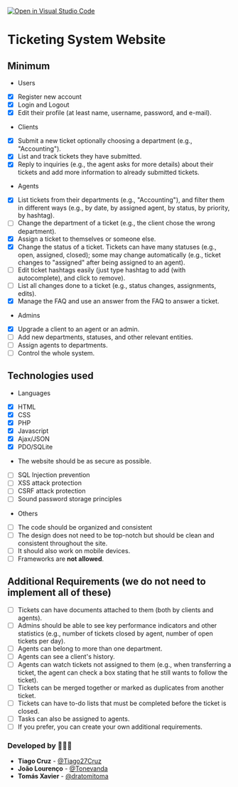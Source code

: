 [![Open in Visual Studio Code](https://classroom.github.com/assets/open-in-vscode-c66648af7eb3fe8bc4f294546bfd86ef473780cde1dea487d3c4ff354943c9ae.svg)](https://classroom.github.com/online_ide?assignment_repo_id=10534337&assignment_repo_type=AssignmentRepo)

# Ticketing System Website

## Minimum

- Users
- [x] Register new account
- [x] Login and Logout
- [x] Edit their profile (at least name, username, password, and e-mail).

- Clients
- [x] Submit a new ticket optionally choosing a department (e.g., "Accounting").
- [x] List and track tickets they have submitted.
- [x] Reply to inquiries (e.g., the agent asks for more details) about their tickets and add more information to already submitted tickets.

- Agents
- [x] List tickets from their departments (e.g., "Accounting"), and filter them in different ways (e.g., by date, by assigned agent, by status, by priority, by hashtag).
- [ ] Change the department of a ticket (e.g., the client chose the wrong department).
- [x] Assign a ticket to themselves or someone else.
- [x] Change the status of a ticket. Tickets can have many statuses (e.g., open, assigned, closed); some may change automatically (e.g., ticket changes to "assigned" after being assigned to an agent).
- [ ] Edit ticket hashtags easily (just type hashtag to add (with autocomplete), and click to remove).
- [ ] List all changes done to a ticket (e.g., status changes, assignments, edits).
- [x] Manage the FAQ and use an answer from the FAQ to answer a ticket.

- Admins
- [x] Upgrade a client to an agent or an admin.
- [ ] Add new departments, statuses, and other relevant entities.
- [ ] Assign agents to departments.
- [ ] Control the whole system.

## Technologies used

- Languages
- [x] HTML
- [x] CSS
- [x] PHP
- [x] Javascript
- [x] Ajax/JSON
- [x] PDO/SQLite

- The website should be as secure as possible.
- [ ] SQL Injection prevention
- [ ] XSS attack protection
- [ ] CSRF attack protection
- [ ] Sound password storage principles

- Others
- [ ] The code should be organized and consistent
- [ ] The design does not need to be top-notch but should be clean and consistent throughout the site. 
- [ ] It should also work on mobile devices.
- [ ] Frameworks are **not allowed**.

## Additional Requirements (we do not need to implement all of these)
- [ ] Tickets can have documents attached to them (both by clients and agents).
- [ ] Admins should be able to see key performance indicators and other statistics (e.g., number of tickets closed by agent, number of open tickets per day).
- [ ] Agents can belong to more than one department.
- [ ] Agents can see a client's history.
- [ ] Agents can watch tickets not assigned to them (e.g., when transferring a ticket, the agent can check a box stating that he still wants to follow the ticket).
- [ ] Tickets can be merged together or marked as duplicates from another ticket.
- [ ] Tickets can have to-do lists that must be completed before the ticket is closed.
- [ ] Tasks can also be assigned to agents.
- [ ] If you prefer, you can create your own additional requirements.

### Developed by 🧑🏻‍💻

- **Tiago Cruz** - [@Tiago27Cruz](https://www.github.com/Tiago27Cruz)
- **João Lourenço** - [@Tonevanda](https://www.github.com/Tonevanda)
- **Tomás Xavier** - [@dratomitoma](https://www.github.com/dratomitoma)